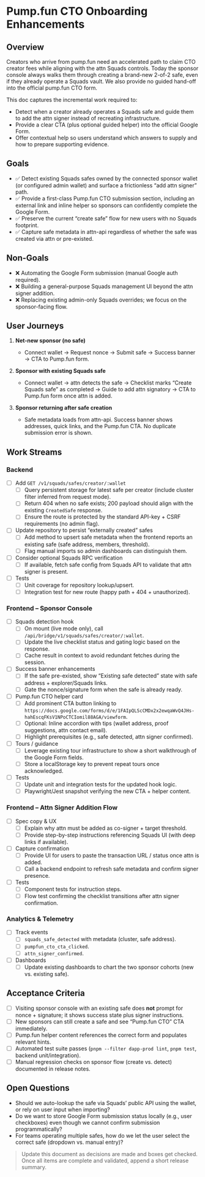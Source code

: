 # Pump.fun CTO Onboarding Enhancements

## Overview

Creators who arrive from pump.fun need an accelerated path to claim CTO creator fees while aligning with the attn Squads controls. Today the sponsor console always walks them through creating a brand-new 2-of-2 safe, even if they already operate a Squads vault. We also provide no guided hand-off into the official pump.fun CTO form.

This doc captures the incremental work required to:

- Detect when a creator already operates a Squads safe and guide them to add the attn signer instead of recreating infrastructure.
- Provide a clear CTA (plus optional guided helper) into the official Google Form.
- Offer contextual help so users understand which answers to supply and how to prepare supporting evidence.

## Goals

- ✅ Detect existing Squads safes owned by the connected sponsor wallet (or configured admin wallet) and surface a frictionless “add attn signer” path.
- ✅ Provide a first-class Pump.fun CTO submission section, including an external link and inline helper so sponsors can confidently complete the Google Form.
- ✅ Preserve the current “create safe” flow for new users with no Squads footprint.
- ✅ Capture safe metadata in attn-api regardless of whether the safe was created via attn or pre-existed.

## Non-Goals

- ❌ Automating the Google Form submission (manual Google auth required).
- ❌ Building a general-purpose Squads management UI beyond the attn signer addition.
- ❌ Replacing existing admin-only Squads overrides; we focus on the sponsor-facing flow.

## User Journeys

1. **Net-new sponsor (no safe)**  
   - Connect wallet → Request nonce → Submit safe → Success banner → CTA to Pump.fun form.

2. **Sponsor with existing Squads safe**  
   - Connect wallet → attn detects the safe → Checklist marks “Create Squads safe” as completed → Guide to add attn signatory → CTA to Pump.fun form once attn is added.

3. **Sponsor returning after safe creation**  
   - Safe metadata loads from attn-api. Success banner shows addresses, quick links, and the Pump.fun CTA. No duplicate submission error is shown.

## Work Streams

### Backend

- [ ] Add `GET /v1/squads/safes/creator/:wallet`
  - [ ] Query persistent storage for latest safe per creator (include cluster filter inferred from request mode).
  - [ ] Return 404 when no safe exists; 200 payload should align with the existing `CreatedSafe` response.
  - [ ] Ensure the route is protected by the standard API-key + CSRF requirements (no admin flag).
- [ ] Update repository to persist “externally created” safes
  - [ ] Add method to upsert safe metadata when the frontend reports an existing safe (safe address, members, threshold).
  - [ ] Flag manual imports so admin dashboards can distinguish them.
- [ ] Consider optional Squads RPC verification
  - [ ] If available, fetch safe config from Squads API to validate that attn signer is present.
- [ ] Tests
  - [ ] Unit coverage for repository lookup/upsert.
  - [ ] Integration test for new route (happy path + 404 + unauthorized).

### Frontend – Sponsor Console

- [ ] Squads detection hook
  - [ ] On mount (live mode only), call `/api/bridge/v1/squads/safes/creator/:wallet`.
  - [ ] Update the live checklist status and gating logic based on the response.
  - [ ] Cache result in context to avoid redundant fetches during the session.
- [ ] Success banner enhancements
  - [ ] If the safe pre-existed, show “Existing safe detected” state with safe address + explorer/Squads links.
  - [ ] Gate the nonce/signature form when the safe is already ready.
- [ ] Pump.fun CTO helper card
  - [ ] Add prominent CTA button linking to `https://docs.google.com/forms/d/e/1FAIpQLScCMDx2x2ewqaWvQ4JHs-hahEscqFKsV1NPoCTCIomil88AGA/viewform`.
  - [ ] Optional: Inline accordion with tips (wallet address, proof suggestions, attn contact email).
  - [ ] Highlight prerequisites (e.g., safe detected, attn signer confirmed).
- [ ] Tours / guidance
  - [ ] Leverage existing tour infrastructure to show a short walkthrough of the Google Form fields.
  - [ ] Store a localStorage key to prevent repeat tours once acknowledged.
- [ ] Tests
  - [ ] Update unit and integration tests for the updated hook logic.
  - [ ] Playwright/Jest snapshot verifying the new CTA + helper content.

### Frontend – Attn Signer Addition Flow

- [ ] Spec copy & UX
  - [ ] Explain why attn must be added as co-signer + target threshold.
  - [ ] Provide step-by-step instructions referencing Squads UI (with deep links if available).
- [ ] Capture confirmation
  - [ ] Provide UI for users to paste the transaction URL / status once attn is added.
  - [ ] Call a backend endpoint to refresh safe metadata and confirm signer presence.
- [ ] Tests
  - [ ] Component tests for instruction steps.
  - [ ] Flow test confirming the checklist transitions after attn signer confirmation.

### Analytics & Telemetry

- [ ] Track events
  - [ ] `squads_safe_detected` with metadata (cluster, safe address).
  - [ ] `pumpfun_cto_cta_clicked`.
  - [ ] `attn_signer_confirmed`.
- [ ] Dashboards
  - [ ] Update existing dashboards to chart the two sponsor cohorts (new vs. existing safe).

## Acceptance Criteria

- [ ] Visiting sponsor console with an existing safe does **not** prompt for nonce + signature; it shows success state plus signer instructions.
- [ ] New sponsors can still create a safe and see “Pump.fun CTO” CTA immediately.
- [ ] Pump.fun helper content references the correct form and populates relevant hints.
- [ ] Automated test suite passes (`pnpm --filter dapp-prod lint`, `pnpm test`, backend unit/integration).
- [ ] Manual regression checks on sponsor flow (create vs. detect) documented in release notes.

## Open Questions

- Should we auto-lookup the safe via Squads’ public API using the wallet, or rely on user input when importing?
- Do we want to store Google Form submission status locally (e.g., user checkboxes) even though we cannot confirm submission programmatically?
- For teams operating multiple safes, how do we let the user select the correct safe (dropdown vs. manual entry)?

> Update this document as decisions are made and boxes get checked. Once all items are complete and validated, append a short release summary.
